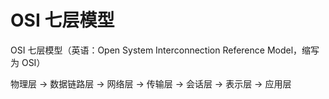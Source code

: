 # OSI 七层模型

OSI 七层模型（英语：Open System Interconnection Reference Model，缩写为 OSI）

物理层 -> 数据链路层 -> 网络层 -> 传输层 -> 会话层 -> 表示层 ->  应用层
